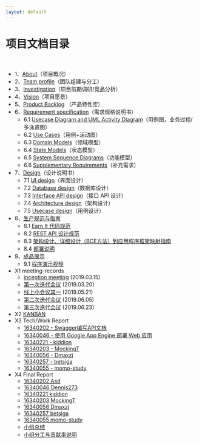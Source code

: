 ```yaml
---
layout: default
---
```


# 项目文档目录

&nbsp;&nbsp; 

* 1、[About](01-about/README.md)（项目概况）
* 2、[Team profile](02-team-profile/README.md)（团队组建与分工）
* 3、[Investigation](03-invest/README.md)（项目前期调研/竞品分析）
* 4、[Vision](04-vision/README.md)（项目愿景）
* 5、[Product Backlog](05-backlog/README.md) （产品特性库）
* 6、[Requirement specification](06-requirements/README.md)（需求规格说明书）
    - 6.1 [Usecase Diagram and UML Activity Diagram](06-requirements/06-01-uml/README.md)（用例图，业务过程/多泳道图）
    - 6.2 [Use Cases](06-requirements/06-02-usecase/README.md)（用例+活动图）
    - 6.3 [Domain Models](06-requirements/06-03-domain/README.md)（领域模型）
    - 6.4 [State Models](06-requirements/06-04-state/README.md)（状态模型）
    - 6.5 [System Sequence Diagrams](06-requirements/06-05-system/README.md)（功能模型）
    - 6.6 [Supplementary Requirements](06-requirements/06-06-supplementary/README.md)（补充需求）
* 7、[Design](07-designs/README.md)（设计说明书）
    - 7.1 [UI design](07-designs/07-01-ui/README.md)（界面设计）
    - 7.2 [Database design](07-designs/07-02-database/README.md)（数据库设计）
    - 7.3 [Interface API design](http://petstore.swagger.io/?url=https://raw.githubusercontent.com/swsad-team/Dashboard/gh-pages/07-designs/07-03-api/api.yaml)（接口 API 设计）
    - 7.4 [Architecture design](07-designs/07-04-architecture/README.md)（架构设计）
    - 7.5 [Usecase design](07-designs/07-05-usecase/README.md)（用例设计）
* 8、[生产规范与指南](08-standard/README.md)
    - 8.1 [Earn It 代码规范](08-standard/08-01-code/README.md)
    - 8.2 [REST API 设计规范](08-standard/08-02-restful/README.md)
    - 8.3 [架构设计、详细设计（BCE方法）到应用程序框架映射指南](08-standard/08-03-structure/README.md)
    - 8.4 [部署说明](08-standard/08-04-deployment/README.md)
* 9、[成品展示](09-display/README.md)
    - 9.1 [程序演示视频]()
* X1 meeting-records
    - [inception meeting](x1-meetings/inception/README.md) (2019.03.15)
    - [第一次迭代会议](x1-meetings/meeting1/README.md)  (2019.03.20)
    - [线上小会议其一](x1-meetings/meeting1.5/README.md)  (2019.05.21)
    - [第二次迭代会议](x1-meetings/meeting2/README.md)  (2019.06.05)
    - [第三次迭代会议](x1-meetings/meeting3/README.md)  (2019.06.23)
* X2 [KANBAN](x2-kanban/README.md)
* X3 Tech/Work Report
    - [16340202 - Swagger编写API文档](x3-techniques/16340202/README.md)
    - [16340046 - 使用 Google App Engine 部署 Web 应用](https://dennis273.github.io/deploy-using-google-app-engine.html)
    - [16340221 - kiddion](x3-techniques/16340221/README.md)
    - [16340203 - MockingT](x3-techniques/16340203/README.md)
    - [16340056 - Dmaxzj](x3-techniques/16340056/README.md)
    - [16340257 - betsiga](x3-techniques/16340257/README.md)
    - [16340055 - momo-study](x3-techniques/16340055/README.md)
* X4 Final Report
    - [16340202 Asd](x4-summary/16340202/README.md)
    - [16340046 Dennis273](x4-summary/16340046/README.md)
    - [16340221 kiddion](x4-summary/16340221/README.md)
    - [16340203 MockingT](x4-summary/16340203/README.md)
    - [16340056 Dmaxzj](x4-summary/16340056/README.md)
    - [16340257 betsiga](x4-summary/16340257/README.md)
    - [16340055 momo-study](x4-summary/16340055/README.md)
    - [小组总结](x4-summary/team-report/README.md)
    - [小组分工与贡献率说明](x4-summary/team-report/README.md#综合贡献度分配)
